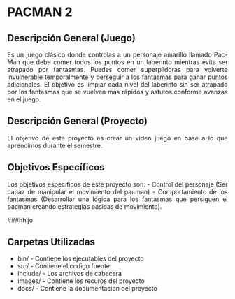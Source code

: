 # PACMAN 2
## Descripción General (Juego)
<p align="justify">
Es un juego clásico donde controlas a un personaje amarillo llamado Pac-Man que debe comer todos los puntos en un laberinto mientras evita ser atrapado por fantasmas. Puedes comer superpíldoras para volverte invulnerable temporalmente y perseguir a los fantasmas para ganar puntos adicionales. El objetivo es limpiar cada nivel del laberinto sin ser atrapado por los fantasmas que se vuelven más rápidos y astutos conforme avanzas en el juego.

## Descripción General (Proyecto)
<p align="justify">
El objetivo de este proyecto es crear un video juego en base a lo que aprendimos durante el semestre.

## Objetivos Específicos
<p align="justify">
Los objetivos especificos de este proyecto son:
- Control del personaje (Ser capaz de manipular el movimiento del pacman)
- Comportamiento de los fantasmas (Desarrollar una lógica para los fantasmas que persiguen el pacman creando estrategias básicas de movimiento).



###hhijo
## Carpetas Utilizadas
- bin/ - Contiene los ejecutables del proyecto
- src/ - Contiene el codigo fuente
- include/ - Los archivos de cabecera
- images/ - Contiene los recuros del proyecto
- docs/ - Contiene la documentacion del proyecto
